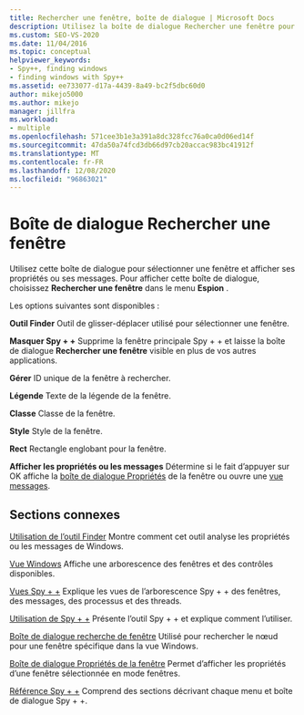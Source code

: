 ```yaml
---
title: Rechercher une fenêtre, boîte de dialogue | Microsoft Docs
description: Utilisez la boîte de dialogue Rechercher une fenêtre pour sélectionner une fenêtre et afficher ses propriétés ou ses messages.  Cet article fournit des détails sur l’utilisation.
ms.custom: SEO-VS-2020
ms.date: 11/04/2016
ms.topic: conceptual
helpviewer_keywords:
- Spy++, finding windows
- finding windows with Spy++
ms.assetid: ee733077-d17a-4439-8a49-bc2f5dbc60d0
author: mikejo5000
ms.author: mikejo
manager: jillfra
ms.workload:
- multiple
ms.openlocfilehash: 571cee3b1e3a391a8dc328fcc76a0ca0d06ed14f
ms.sourcegitcommit: 47da50a74fcd3db66d97cb20accac983bc41912f
ms.translationtype: MT
ms.contentlocale: fr-FR
ms.lasthandoff: 12/08/2020
ms.locfileid: "96863021"
---
```

# <a name="find-window-dialog-box"></a>Boîte de dialogue Rechercher une fenêtre
Utilisez cette boîte de dialogue pour sélectionner une fenêtre et afficher ses propriétés ou ses messages. Pour afficher cette boîte de dialogue, choisissez **Rechercher une fenêtre** dans le menu **Espion** .

 Les options suivantes sont disponibles :

 **Outil Finder** Outil de glisser-déplacer utilisé pour sélectionner une fenêtre.

 **Masquer Spy + +** Supprime la fenêtre principale Spy + + et laisse la boîte de dialogue **Rechercher une fenêtre** visible en plus de vos autres applications.

 **Gérer** ID unique de la fenêtre à rechercher.

 **Légende** Texte de la légende de la fenêtre.

 **Classe** Classe de la fenêtre.

 **Style** Style de la fenêtre.

 **Rect** Rectangle englobant pour la fenêtre.

 **Afficher les propriétés ou les messages** Détermine si le fait d’appuyer sur OK affiche la [boîte de dialogue Propriétés](../debugger/window-properties-dialog-box.md) de la fenêtre ou ouvre une [vue messages](../debugger/messages-view.md).

## <a name="related-sections"></a>Sections connexes
 [Utilisation de l’outil Finder](../debugger/how-to-use-the-finder-tool.md) Montre comment cet outil analyse les propriétés ou les messages de Windows.

 [Vue Windows](../debugger/windows-view.md) Affiche une arborescence des fenêtres et des contrôles disponibles.

 [Vues Spy + +](../debugger/spy-increment-views.md) Explique les vues de l’arborescence Spy + + des fenêtres, des messages, des processus et des threads.

 [Utilisation de Spy + +](../debugger/using-spy-increment.md) Présente l’outil Spy + + et explique comment l’utiliser.

 [Boîte de dialogue recherche de fenêtre](../debugger/window-search-dialog-box.md) Utilisé pour rechercher le nœud pour une fenêtre spécifique dans la vue Windows.

 [Boîte de dialogue Propriétés de la fenêtre](../debugger/window-properties-dialog-box.md) Permet d’afficher les propriétés d’une fenêtre sélectionnée en mode fenêtres.

 [Référence Spy + +](../debugger/spy-increment-reference.md) Comprend des sections décrivant chaque menu et boîte de dialogue Spy + +.